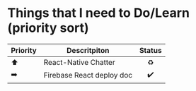 # Things that I need to Do/Learn (priority sort)

|Priority|Descritpiton|Status|
|-|---------------------------------|:--------:|
|:arrow_up:| React-Native Chatter | :recycle: |
|:arrow_right:| Firebase React deploy doc | :heavy_check_mark: |
